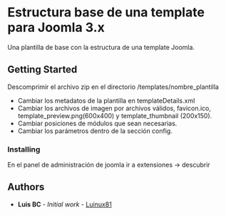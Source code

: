 # Estructura base de una template para Joomla 3.x

Una plantilla de base con la estructura de una template Joomla.

## Getting Started

Descomprimir el archivo zip en el directorio /templates/nombre_plantilla

* Cambiar los metadatos de la plantilla en templateDetails.xml
* Cambiar los archivos de imagen por archivos válidos, favicon.ico, template_preview.png(600x400) y template_thumbnail (200x150).
* Cambiar posiciones de módulos que sean necesarias.
* Cambiar los parámetros dentro de la sección config.

### Installing

En el panel de administración de joomla ir a extensiones -> descubrir

## Authors

* **Luis BC** - *Initial work* - [Luinux81](https://github.com/LuinuX81)


